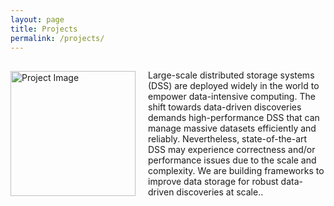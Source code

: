 ```yaml
---
layout: page
title: Projects
permalink: /projects/
---
```


<div style="display: flex; align-items: center;">
  <img src="/assets/images/my_project_image.png" alt="Project Image" style="width: 200px; margin-right: 20px;">
  <p>Large-scale distributed storage systems (DSS) are deployed widely in the world to empower data-intensive computing. The shift towards data-driven discoveries demands high-performance DSS that can manage massive datasets efficiently and reliably. Nevertheless, state-of-the-art DSS may experience correctness and/or performance issues due to the scale and complexity. We are building frameworks to improve data storage for robust data-driven discoveries at scale..</p>
</div>
